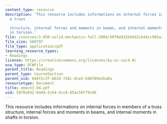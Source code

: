 ```yaml
---
content_type: resource
description: 'This resource includes informations on internal forces in members of
  a truss

  structure, internal forces and moments in beams, and internal moments in shafts
  in torsion.'
file: /courses/1-050-solid-mechanics-fall-2004/5070a932644d2cb44cc965ac56f79c66_emech3_04.pdf
file_size: 560797
file_type: application/pdf
learning_resource_types:
- Readings
license: https://creativecommons.org/licenses/by-nc-sa/4.0/
ocw_type: OCWFile
parent_title: Readings
parent_type: CourseSection
parent_uid: 046f2c3f-662d-736c-dce5-648789e2ba0a
resourcetype: Document
title: emech3_04.pdf
uid: 5070a932-644d-2cb4-4cc9-65ac56f79c66
---
```

This resource includes informations on internal forces in members of a truss
structure, internal forces and moments in beams, and internal moments in shafts in torsion.